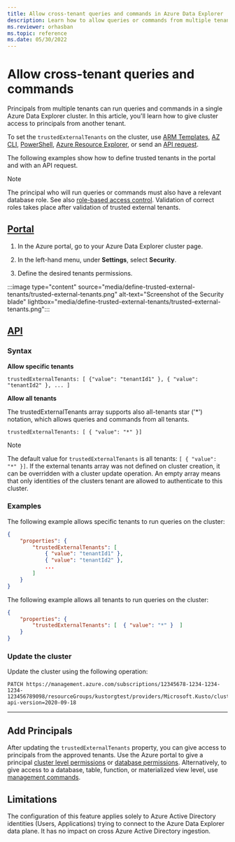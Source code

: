 ```yaml
---
title: Allow cross-tenant queries and commands in Azure Data Explorer
description: Learn how to allow queries or commands from multiple tenants on Azure Data Explorer.
ms.reviewer: orhasban
ms.topic: reference
ms.date: 05/30/2022
---
```


# Allow cross-tenant queries and commands

Principals from multiple tenants can run queries and commands in a single Azure Data Explorer cluster. In this article, you'll learn how to give cluster access to principals from another tenant.

To set the `trustedExternalTenants` on the cluster, use [ARM Templates](/azure/templates/microsoft.kusto/clusters?tabs=json#trustedexternaltenant-object), [AZ CLI](/cli/azure/kusto/cluster#az-kusto-cluster-update-optional-parameters), [PowerShell](/powershell/module/az.kusto/new-azkustocluster), [Azure Resource Explorer](https://resources.azure.com/), or send an [API request](/rest/api/azurerekusto/clusters/createorupdate#request-body).

The following examples show how to define trusted tenants in the portal and with an API request.

> [!NOTE]
> The principal who will run queries or commands must also have a relevant database role. See also [role-based access control](./kusto/management/access-control/role-based-access-control.md). Validation of correct roles takes place after validation of trusted external tenants.

## [Portal](#tab/portal)

1. In the Azure portal, go to your Azure Data Explorer cluster page.

1. In the left-hand menu, under **Settings**, select **Security**.

1. Define the desired tenants permissions.

:::image type="content" source="media/define-trusted-external-tenants/trusted-external-tenants.png" alt-text="Screenshot of the Security blade" lightbox="media/define-trusted-external-tenants/trusted-external-tenants.png":::

## [API](#tab/api)

### Syntax

**Allow specific tenants**

`trustedExternalTenants: [ {"value": "tenantId1" }, { "value": "tenantId2" }, ... ]`

**Allow all tenants**

The trustedExternalTenants array supports also all-tenants star ('*') notation, which allows queries and commands from all tenants. 

`trustedExternalTenants: [ { "value": "*" }]`

> [!NOTE]
> The default value for `trustedExternalTenants` is all tenants: `[ { "value": "*" }]`. If the external tenants array was not defined on cluster creation, it can be overridden with a cluster update operation. An empty array means that only identities of the clusters tenant are allowed to authenticate to this cluster.

### Examples

The following example allows specific tenants to run queries on the cluster:

```json
{
    "properties": { 
        "trustedExternalTenants": [
            { "value": "tenantId1" }, 
            { "value": "tenantId2" }, 
            ...
        ]
    }
}
```

The following example allows all tenants to run queries on the cluster:

```json
{
    "properties": { 
        "trustedExternalTenants": [  { "value": "*" }  ]
    }
}
```

### Update the cluster

Update the cluster using the following operation:

```http
PATCH https://management.azure.com/subscriptions/12345678-1234-1234-1234-123456789098/resourceGroups/kustorgtest/providers/Microsoft.Kusto/clusters/kustoclustertest?api-version=2020-09-18
```

---

## Add Principals

After updating the `trustedExternalTenants` property, you can give access to principals from the approved tenants. Use the Azure portal to give a principal [cluster level permissions](manage-cluster-permissions.md) or [database permissions](manage-database-permissions.md). Alternatively, to give access to a database, table, function, or materialized view level, use [management commands](kusto/management/security-roles.md).

## Limitations

The configuration of this feature applies solely to Azure Active Directory identities (Users, Applications) trying to connect to the Azure Data Explorer data plane. It has no impact on cross Azure Active Directory ingestion.

